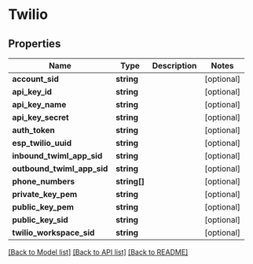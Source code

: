 # Twilio

## Properties
Name | Type | Description | Notes
------------ | ------------- | ------------- | -------------
**account_sid** | **string** |  | [optional] 
**api_key_id** | **string** |  | [optional] 
**api_key_name** | **string** |  | [optional] 
**api_key_secret** | **string** |  | [optional] 
**auth_token** | **string** |  | [optional] 
**esp_twilio_uuid** | **string** |  | [optional] 
**inbound_twiml_app_sid** | **string** |  | [optional] 
**outbound_twiml_app_sid** | **string** |  | [optional] 
**phone_numbers** | **string[]** |  | [optional] 
**private_key_pem** | **string** |  | [optional] 
**public_key_pem** | **string** |  | [optional] 
**public_key_sid** | **string** |  | [optional] 
**twilio_workspace_sid** | **string** |  | [optional] 

[[Back to Model list]](../README.md#documentation-for-models) [[Back to API list]](../README.md#documentation-for-api-endpoints) [[Back to README]](../README.md)


